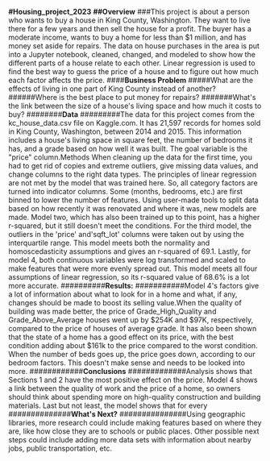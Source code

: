**#Housing_project_2023**
**##Overview**
###This project is about a person who wants to buy a house in King County, Washington. They want to live there for a few years and then sell the house for a profit. The buyer has a moderate income, wants to buy a home for less than $1 million, and has money set aside for repairs. The data on house purchases in the area is put into a Jupyter notebook, cleaned, changed, and modeled to show how the different parts of a house relate to each other. Linear regression is used to find the best way to guess the price of a house and to figure out how much each factor affects the price.
####**Business Problem**
#####What are the effects of living in one part of King County instead of another?
######Where is the best place to put money for repairs?
#######What's the link between the size of a house's living space and how much it costs to buy?
########**Data**
#########The data for this project comes from the kc_house_data.csv file on Kaggle.com. It has 21,597 records for homes sold in King County, Washington, between 2014 and 2015. This information includes a house's living space in square feet, the number of bedrooms it has, and a grade based on how well it was built. The goal variable is the "price" column.Methods When cleaning up the data for the first time, you had to get rid of copies and extreme outliers, give missing data values, and change columns to the right data types. The principles of linear regression are not met by the model that was trained here. So, all category factors are turned into indicator columns. Some (months, bedrooms, etc.) are first binned to lower the number of features. Using user-made tools to split data based on how recently it was renovated and where it was, new models are made. Model two, which has also been trained up to this point, has a higher r-squared, but it still doesn't meet the conditions. For the third model, the outliers in the 'price' and'sqft_lot' columns were taken out by using the interquartile range. This model meets both the normality and homoscedasticity assumptions and gives an r-squared of 69.1. Lastly, for model 4, both continuous variables were log transformed and scaled to make features that were more evenly spread out. This model meets all four assumptions of linear regression, so its r-squared value of 68.6% is a lot more accurate.
##########**Results:** 
###########Model 4's factors give a lot of information about what to look for in a home and what, if any, changes should be made to boost its selling value.When the quality of building was made better, the price of Grade_High_Quality and Grade_Above_Average houses went up by $254K and $97K, respectively, compared to the price of houses of average grade. It has also been shown that the state of a home has a good effect on its price, with the best condition adding about $161k to the price compared to the worst condition. When the number of beds goes up, the price goes down, according to our bedroom factors. This doesn't make sense and needs to be looked into more.
############**Conclusions**
#############Analysis shows that Sections 1 and 2 have the most positive effect on the price. Model 4 shows a link between the quality of work and the price of a home, so owners should think about spending more on high-quality construction and building materials. Last but not least, the model shows that for every
##############**What's Next?**
###############Using geographic libraries, more research could include making features based on where they are, like how close they are to schools or public places. Other possible next steps could include adding more data sets with information about nearby jobs, public transportation, etc.
